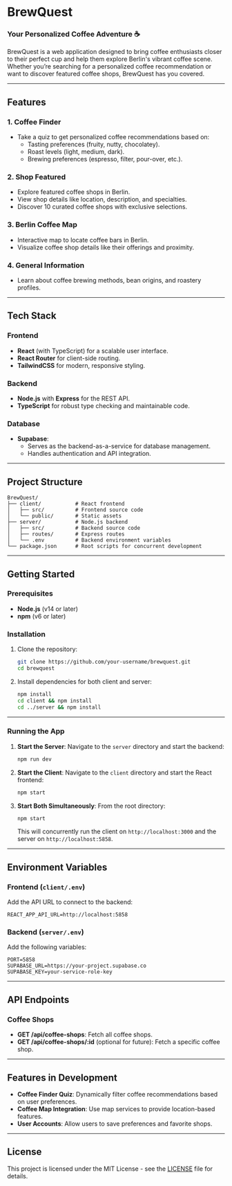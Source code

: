 # **BrewQuest**

### Your Personalized Coffee Adventure ☕️

BrewQuest is a web application designed to bring coffee enthusiasts closer to their perfect cup and help them explore Berlin's vibrant coffee scene. Whether you’re searching for a personalized coffee recommendation or want to discover featured coffee shops, BrewQuest has you covered.

---

## **Features**

### **1. Coffee Finder**

- Take a quiz to get personalized coffee recommendations based on:
  - Tasting preferences (fruity, nutty, chocolatey).
  - Roast levels (light, medium, dark).
  - Brewing preferences (espresso, filter, pour-over, etc.).

### **2. Shop Featured**

- Explore featured coffee shops in Berlin.
- View shop details like location, description, and specialties.
- Discover 10 curated coffee shops with exclusive selections.

### **3. Berlin Coffee Map**

- Interactive map to locate coffee bars in Berlin.
- Visualize coffee shop details like their offerings and proximity.

### **4. General Information**

- Learn about coffee brewing methods, bean origins, and roastery profiles.

---

## **Tech Stack**

### **Frontend**

- **React** (with TypeScript) for a scalable user interface.
- **React Router** for client-side routing.
- **TailwindCSS** for modern, responsive styling.

### **Backend**

- **Node.js** with **Express** for the REST API.
- **TypeScript** for robust type checking and maintainable code.

### **Database**

- **Supabase**:
  - Serves as the backend-as-a-service for database management.
  - Handles authentication and API integration.

---

## **Project Structure**

```
BrewQuest/
├── client/           # React frontend
│   ├── src/          # Frontend source code
│   └── public/       # Static assets
├── server/           # Node.js backend
│   ├── src/          # Backend source code
│   ├── routes/       # Express routes
│   └── .env          # Backend environment variables
└── package.json      # Root scripts for concurrent development
```

---

## **Getting Started**

### **Prerequisites**

- **Node.js** (v14 or later)
- **npm** (v6 or later)

### **Installation**

1. Clone the repository:

   ```bash
   git clone https://github.com/your-username/brewquest.git
   cd brewquest
   ```

2. Install dependencies for both client and server:
   ```bash
   npm install
   cd client && npm install
   cd ../server && npm install
   ```

---

### **Running the App**

1. **Start the Server**:
   Navigate to the `server` directory and start the backend:

   ```bash
   npm run dev
   ```

2. **Start the Client**:
   Navigate to the `client` directory and start the React frontend:

   ```bash
   npm start
   ```

3. **Start Both Simultaneously**:
   From the root directory:
   ```bash
   npm start
   ```
   This will concurrently run the client on `http://localhost:3000` and the server on `http://localhost:5858`.

---

## **Environment Variables**

### **Frontend (`client/.env`)**

Add the API URL to connect to the backend:

```
REACT_APP_API_URL=http://localhost:5858
```

### **Backend (`server/.env`)**

Add the following variables:

```
PORT=5858
SUPABASE_URL=https://your-project.supabase.co
SUPABASE_KEY=your-service-role-key
```

---

## **API Endpoints**

### **Coffee Shops**

- **GET /api/coffee-shops**: Fetch all coffee shops.
- **GET /api/coffee-shops/:id** (optional for future): Fetch a specific coffee shop.

---

## **Features in Development**

- **Coffee Finder Quiz**: Dynamically filter coffee recommendations based on user preferences.
- **Coffee Map Integration**: Use map services to provide location-based features.
- **User Accounts**: Allow users to save preferences and favorite shops.

---

## **License**

This project is licensed under the MIT License - see the [LICENSE](LICENSE) file for details.
